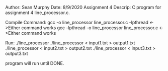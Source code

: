 Author: Sean Murphy
Date: 8/9/2020
Assignment 4
Descrip: C program for assignment 4 line_processor.c.

Compile Command:
gcc -o line_processor line_processor.c -lpthread <->Either command works
gcc -lpthread -o line_processor line_processor.c <->Either command works

Run:
./line_processor
./line_processor < input1.txt > output1.txt
./line_processor < input2.txt > output2.txt
./line_processor < input3.txt > output3.txt

program will run until DONE.
